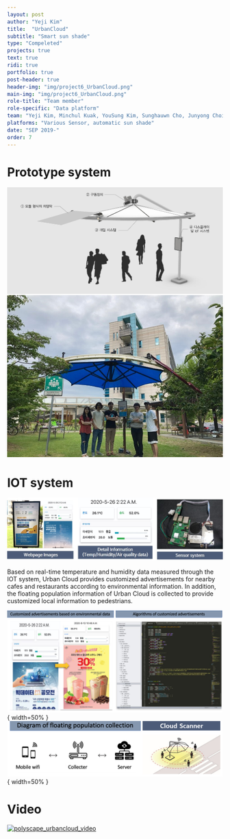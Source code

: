 ```yaml
---
layout: post
author: "Yeji Kim"
title:  "UrbanCloud"
subtitle: "Smart sun shade"
type: "Compeleted"
projects: true
text: true
ridi: true
portfolio: true
post-header: true
header-img: "img/project6_UrbanCloud.png"
main-img: "img/project6_UrbanCloud.png"
role-title: "Team member"
role-specific: "Data platform"
team: "Yeji Kim, Minchul Kuak, YouSung Kim, Sunghauwn Cho, Junyong Choi"
platforms: "Various Sensor, automatic sun shade"
date: "SEP 2019-"
order: 7
---
```


# Prototype system 
![project6_polyscape_img1](img/polyscape_img1.jpg)
![project6_polyscape_final](img/polyscape_final.jpg)

# IOT system 
![project6_polyscape_IOTsystem](img/polyscape_IOTsystem.jpg)

Based on real-time temperature and humidity data measured through the IOT system, Urban Cloud provides customized advertisements for nearby cafes and restaurants according to environmental information. In addition, the floating population information of Urban Cloud is collected to provide customized local information to pedestrians.

![project6_Iot_info](img/project6_Iot_info.png) { width=50% }
![project6_Iot_info](img/project6_Iot_info2.png) { width=50% }


# Video

[![polyscape_urbancloud_video](http://img.youtube.com/vi/C2xQtuFq1mM/0.jpg)](http://www.youtube.com/watch?v=C2xQtuFq1mM)
